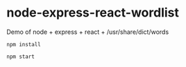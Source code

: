 # node-express-react-wordlist
Demo of node + express + react + /usr/share/dict/words

`npm install`

`npm start`
